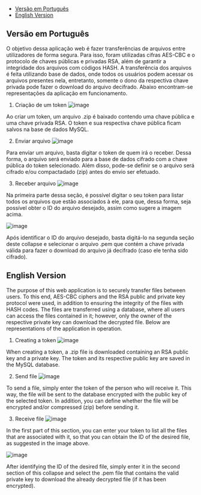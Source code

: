 - [Versão em Português](#versão-em-português)
- [English Version](#english-version)

## Versão em Português

O objetivo dessa aplicação web é fazer transferências de arquivos entre utilizadores de forma segura. Para isso, foram utilizadas cifras AES-CBC e o protocolo de chaves públicas e privadas RSA, além de garantir a integridade dos arquivos com códigos HASH. A transferência dos arquivos é feita utilizando base de dados, onde todos os usuários podem acessar os arquivos presentes nela, entretanto, somente o dono da respectiva chave privada pode fazer o download do arquivo decifrado. Abaixo encontram-se representações da aplicação em funcionamento.

1. Criação de um token
![image](https://github.com/user-attachments/assets/d2749451-825b-4ed0-830d-15ed85436f6a)

Ao criar um token, um arquivo .zip é baixado contendo uma chave pública e uma chave privada RSA. O token e sua respectiva chave pública ficam salvos na base de dados MySQL.

2. Enviar arquivo
![image](https://github.com/user-attachments/assets/fad726c4-1f44-4bb8-94e8-9b6c1e2d8860)

Para enviar um arquivo, basta digitar o token de quem irá o receber. Dessa forma, o arquivo será enviado para a base de dados cifrado com a chave pública do token selecionado. Além disso, pode-se definir se o arquivo será cifrado e/ou compactadado (zip) antes do envio ser efetuado.

3. Receber arquivo
![image](https://github.com/user-attachments/assets/3e8004f9-1305-41ad-934c-59d40278edd2)

Na primeira parte dessa seção, é possível digitar o seu token para listar todos os arquivos que estão associados à ele, para que, dessa forma, seja possível obter o ID do arquivo desejado, assim como sugere a imagem acima.

![image](https://github.com/user-attachments/assets/6372cdf7-2ba5-455e-aeac-f4add87c3960)

Após identificar o ID do arquivo desejado, basta digitá-lo na segunda seção deste collapse e selecionar o arquivo .pem que contém a chave privada válida para fazer o download do arquivo já decifrado (caso ele tenha sido cifrado).

## English Version
The purpose of this web application is to securely transfer files between users. To this end, AES-CBC ciphers and the RSA public and private key protocol were used, in addition to ensuring the integrity of the files with HASH codes. The files are transferred using a database, where all users can access the files contained in it; however, only the owner of the respective private key can download the decrypted file. Below are representations of the application in operation.

1. Creating a token
![image](https://github.com/user-attachments/assets/d2749451-825b-4ed0-830d-15ed85436f6a)

When creating a token, a .zip file is downloaded containing an RSA public key and a private key. The token and its respective public key are saved in the MySQL database.

2. Send file
![image](https://github.com/user-attachments/assets/fad726c4-1f44-4bb8-94e8-9b6c1e2d8860)

To send a file, simply enter the token of the person who will receive it. This way, the file will be sent to the database encrypted with the public key of the selected token. In addition, you can define whether the file will be encrypted and/or compressed (zip) before sending it.

3. Receive file
![image](https://github.com/user-attachments/assets/3e8004f9-1305-41ad-934c-59d40278edd2)

In the first part of this section, you can enter your token to list all the files that are associated with it, so that you can obtain the ID of the desired file, as suggested in the image above.

![image](https://github.com/user-attachments/assets/6372cdf7-2ba5-455e-aeac-f4add87c3960)

After identifying the ID of the desired file, simply enter it in the second section of this collapse and select the .pem file that contains the valid private key to download the already decrypted file (if it has been encrypted).
